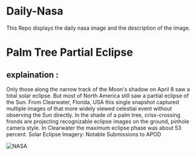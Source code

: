 # Daily-Nasa

This Repo displays the daily nasa image and the description of the image.

<!--NASA-->
# Palm Tree Partial Eclipse
## explaination :

Only those along the narrow track of the Moon's shadow on April 8 saw a total solar eclipse. But most of North America still saw a partial eclipse of the Sun. From Clearwater, Florida, USA this single snapshot captured multiple images of that more widely viewed celestial event without observing the Sun directly. In the shade of a palm tree, criss-crossing fronds are projecting recognizable eclipse images on the ground, pinhole camera style.  In Clearwater the maximum eclipse phase was about 53 percent.   Solar Eclipse Imagery: Notable Submissions to APOD

![NASA](https://apod.nasa.gov/apod/image/2404/pinholepalm1024.png)
<!--/NASA-->